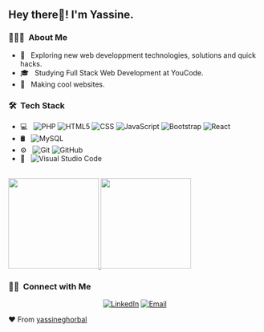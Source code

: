 <h2> Hey there👋! I'm Yassine.</h2>

<h3> 👨🏻‍💻 &nbsp;About Me </h3>

- 🤔 &nbsp; Exploring new web developpment technologies, solutions and quick hacks.
- 🎓 &nbsp; Studying Full Stack Web Development at YouCode.
- 💼 &nbsp; Making cool websites.

<h3> 🛠 &nbsp;Tech Stack</h3>

- 💻 &nbsp;
  ![PHP](https://img.shields.io/badge/-PHP-333333?style=flat&logo=php)
  ![HTML5](https://img.shields.io/badge/-HTML5-333333?style=flat&logo=HTML5)
  ![CSS](https://img.shields.io/badge/-CSS-333333?style=flat&logo=CSS3&logoColor=1572B6)
  ![JavaScript](https://img.shields.io/badge/-JavaScript-333333?style=flat&logo=javascript)
  ![Bootstrap](https://img.shields.io/badge/-Bootstrap-333333?style=flat&logo=bootstrap&logoColor=563D7C)
  ![React](https://img.shields.io/badge/-React-333333?style=flat&logo=react)
- 🛢 &nbsp;
  ![MySQL](https://img.shields.io/badge/-MySQL-333333?style=flat&logo=mysql)
- ⚙️ &nbsp;
  ![Git](https://img.shields.io/badge/-Git-333333?style=flat&logo=git)
  ![GitHub](https://img.shields.io/badge/-GitHub-333333?style=flat&logo=github)
- 🔧 &nbsp;
  ![Visual Studio Code](https://img.shields.io/badge/-Visual%20Studio%20Code-333333?style=flat&logo=visual-studio-code&logoColor=007ACC)

<br/>

<a href="https://github.com/yassineghorbal">
  <img height="180em" src="https://github-readme-stats.vercel.app/api?username=yassineghorbal&theme=buefy&show_icons=true" />
  <img height="180em" src="https://github-readme-stats.vercel.app/api/top-langs/?username=yassineghorbal&theme=buefy&layout=compact" />
</a>

<br/>

<h3> 🤝🏻 &nbsp;Connect with Me </h3>

<p align="center">
<a href="https://www.linkedin.com/in/yassine-ghorbal/"><img alt="LinkedIn" src="https://img.shields.io/badge/LinkedIn-yassine%20ghorbal-blue?style=flat-square&logo=linkedin"></a>
<a href="mailto:y.ghorbal@student.youcode.ma"><img alt="Email" src="https://img.shields.io/badge/Email-y.ghorbal@student.youcode.ma-blue?style=flat-square&logo=gmail"></a>
</p>

❤️ From [yassineghorbal](https://github.com/yassineghorbal)
